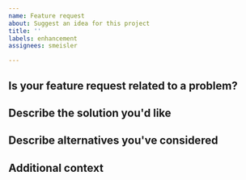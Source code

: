 ```yaml
---
name: Feature request
about: Suggest an idea for this project
title: ''
labels: enhancement
assignees: smeisler

---
```


## Is your feature request related to a problem?
<A clear and concise description of what the problem is. If related to an issue already raised please link that issue number.>

## Describe the solution you'd like
<A clear and concise description of what you want to happen.>

## Describe alternatives you've considered
<A clear and concise description of any alternative solutions or features you have considered>

## Additional context
<Add any other context or screenshots about the feature request here.>
